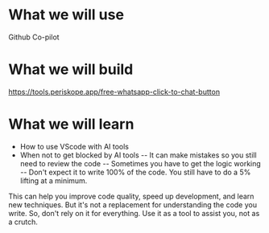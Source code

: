 # What we will use
Github Co-pilot

# What we will build
https://tools.periskope.app/free-whatsapp-click-to-chat-button

# What we will learn
- How to use VScode with AI tools
- When not to get blocked by AI tools
-- It can make mistakes so you still need to review the code
-- Sometimes you have to get the logic working
-- Don't expect it to write 100% of the code. You still have to do a 5% lifting at a minimum.


This can help you improve code quality, speed up development, and learn new techniques. But it's not a replacement for understanding the code you write.
So, don't rely on it for everything. Use it as a tool to assist you, not as a crutch.
